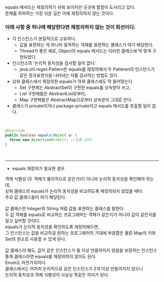 equals 메서드는 재정의하기 쉬워 보이지만 곳곳에 함정이 도사리고 있다. <br> 
문제를 회피하는 가장 쉬운 길은 아예 재정의하지 않는 것이다. <br> 

<h3> 아래 사항 중 하나에 해당한다면 재정의하지 않는 것이 최선이다. </h3>  

* 각 인스턴스가 본질적으로 고유하다. 
  * 값을 표현하는 게 아니라 동작하는 개체를 표현하는 클래스가 여기 해당한다.
  * Thread가 좋은 예로, Object의 equals 메서드는 이러한 클래스에 딱 맞게 구현되었다. 
* 인스턴스의 '논리적 동치성을 검사할 일이 없다.' 
  * java.util.regex.Pattern은 equals를 재정의해서 두 Patteren의 인스턴스가 같은 정규표현식을 나타내는 지를 검사하는 방법도 있다. 
* 상위 클래스에서 재정의한 equals가 하위 클래스에도 딱 들어맞는다.
  * Set 구현체는 AbstractSet이 구현한 equals를 상속받아 쓰고, 
  *  List 구현체들은 AbstractList로부터, 
  *  Map 구현체들은 AbstractMap으로부터 상속받아 그대로 쓴다.
* 클래스가 private이거나 package-private이고 equals 메서드를 호출할 일이 없다.

<br> 

```java 
@Override
public boolean equals(Object o) {
  throw new AssertionError(); //호출 금지!
}
``` 
<br> <hr> 

- equals 재정의가 필요한 경우

객체 식별성 (두 객체가 물리적으로 같은가)이 아니라 논리적 동치성을 확인해야 하는데, <br> 
상위 클래스의 equals가 논리적 동치성을 비교하도록 재정의되지 않았을 때다. <br> 
주로 값 클래스들이 여기 해당된다. <br> 
<br> 
값 클래스란 Integer와 String 처럼 값을 표현하는 클래스를 말한다. <br> 
두 값 객체를 equals로 비교하는 프로그래머는 객체가 같은지가 아니라 값이 같은지를 알고 싶어할 것이다. <br> 
equals가 논리적 동치성을 확인하도록 재정의해두면, <br> 
그 인스턴스는 값을 비교하길 원하는 프로그래머의 기대에 부응함은 물론 Map의 키와 Set의 원소로 사용할 수 있게 된다. <br> 
<br> 
값 클래스라 해도, 값이 같은 인스턴스가 둘 이상 만들어지지 않음을 보장하는 인스턴스 통제 클래스라면 equals를 재정의하지 않아도 된다. <br> 
Enum도 마찬가지이다. <br> 
클래스에서는 어차피 논리적으로 같은 인스턴스가 2개 이상 만들어지지 않으니 <br> 
논리적 동치성과 객체 식별성이 사실상 똑같은 의미가 된다. <br> 
